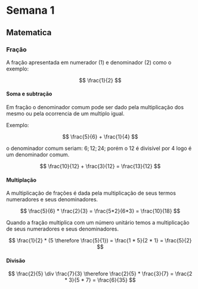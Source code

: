 # Semana 1

## Matematica

### Fração

A fração apresentada em numerador (1) e denominador (2) como o exemplo:

$$ \frac{1}{2} $$

#### Soma e subtração

Em fração o denominador comum pode ser dado pela multiplicação dos mesmo ou pela ocorrencia de um multiplo igual. 

Exemplo:

$$ \frac{5}{6} + \frac{1}{4} $$

o denominador comum seriam: $6; 12; 24;$ porém o $12$ é divisível por $4$ logo é um denominador comum.

$$ \frac{10}{12} + \frac{3}{12} = \frac{13}{12} $$

#### Multiplação

A multiplicação de frações é dada pela multiplicação de seus termos numeradores e seus denominadores.

$$ \frac{5}{6} * \frac{2}{3} = \frac{5*2}{6*3} = \frac{10}{18} $$

Quando a fração multiplica com um número unitário temos a multiplicação de seus numeradores e seus denominadores.

$$ \frac{1}{2} * (5 \therefore \frac{5}{1}) = \frac{1 * 5}{2 * 1} = \frac{5}{2} $$

#### Divisão

$$ \frac{2}{5} \div \frac{7}{3} \therefore \frac{2}{5} * \frac{3}{7} = \frac{2 * 3}{5 * 7} = \frac{6}{35} $$
